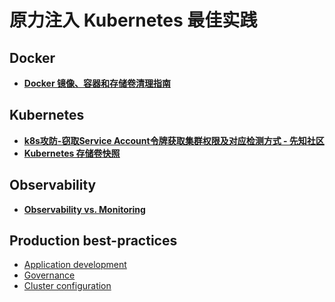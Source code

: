 原力注入 Kubernetes 最佳实践
=========================

Docker
--------
- [**Docker 镜像、容器和存储卷清理指南**](Docker/Docker_Cleanup_A_Guide_for_Clearing_Images_Containers_and_Volumes.md)

Kubernetes
--------
- [**k8s攻防-窃取Service Account令牌获取集群权限及对应检测方式 - 先知社区**](Kubernetes/K8s_attack_and_defense-stealing_SA_token.md)
- [**Kubernetes 存储卷快照**](Kubernetes/Kubernetes_Volume_Snapshots.md)

Observability
--------
- [**Observability vs. Monitoring**](Observability/Observability%20vs.%20Monitoring.md)

Production best-practices
--------
- [Application development](application-development_cn.md)
- [Governance](governance.md)
- [Cluster configuration](configuration_cn.md)



